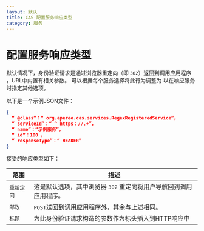 ```yaml
---
layout: 默认
title: CAS-配置服务响应类型
category: 服务
---
```


# 配置服务响应类型

默认情况下，身份验证请求是通过浏览器重定向（即 `302`）返回到调用应用程序 ，URL中内置有相关参数。 可以根据每个服务选择将此行为调整为 以在响应服务时指定其他选项。

以下是一个示例JSON文件：

```json
{
  “ @class”：“ org.apereo.cas.services.RegexRegisteredService”，
  “ serviceId”：“ ^ https：//.+”，
  “ name”：“示例服务”，
  “ id”：100 ，
  “ responseType”：“ HEADER”
}
```

接受的响应类型如下：

| 范围     | 描述                                   |
| ------ | ------------------------------------ |
| `重新定向` | 这是默认选项，其中浏览器 `302` 重定向将用户导航回到调用应用程序。 |
| `邮政`   | `POST`送回到调用应用程序外，其余与上述相同。            |
| `标题`   | 为此身份验证请求构造的参数作为标头插入到HTTP响应中          |
